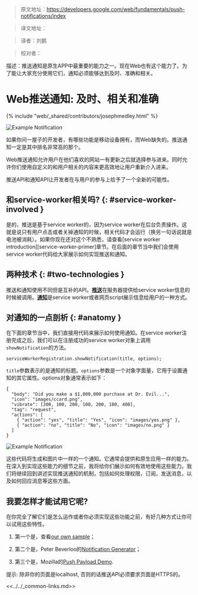 >原文地址：https://developers.google.com/web/fundamentals/push-notifications/index

>译文地址：

>译者：刘鹏

>校对者：

描述：推送通知是原生APP中最重要的能力之一。现在Web也有这个能力了。为了能让大家充分使用它们，通知必须能够达到及时、准确和相关。

# Web推送通知: 及时、相关和准确 

{% include "web/_shared/contributors/josephmedley.html" %}


<img src="images/cc-good.png" alt="Example Notification" class="attempt-right">

如果你问一屋子的开发者，有哪些功能是移动设备拥有，而Web缺失的。推送通知一定是其中排名非常高的那个。

Web推送通知允许用户在他们喜欢的网站一有更新之后就选择参与进来。同时允许你们使用自定义的和用户相关的内容来更高效地让用户重新介入进来。

推送API和通知API让开发者在与用户的参与上给予了一个全新的可能性。

## 和service-worker相关吗? {: #service-worker-involved }

是的，推送是基于service worker的，因为service worker在后台负责操作。这就是说只有用户点击或者关掉通知的时候，相关代码才会运行（换另一句话说就是电池被消耗）。如果你现在还对这个不熟悉，请查看[service worker introduction][service-worker-primer]章节。在后面的章节当中我们会使用service worker代码给大家展示如何实现推送和通知。

## 两种技术 {: #two-technologies }

推送和通知使用不同但是互补的API。[**推送**](https://developer.mozilla.org/en-US/docs/Web/API/Push_API)在服务器提供给service worker信息的时候被调用。[**通知**](https://developer.mozilla.org/en-US/docs/Web/API/Notifications_API)是service worker或者网页script展示信息给用户的一种方式。

## 对通知的一点剖析 {: #anatomy }

在下面的章节当中，我们直接用代码来展示如何使用通知。在service worker注册完成之后，我们可以在注册成功的service worker对象上调用`showNotification`的方法。

    serviceWorkerRegistration.showNotification(title, options);

`title`参数表示的是通知的标题。`options`参数是一个对象字面量，它用于设置通知的其它属性。options对象通常表示如下：

    {
      "body": "Did you make a $1,000,000 purchase at Dr. Evil...",
      "icon": "images/ccard.png",
      "vibrate": [200, 100, 200, 100, 200, 100, 400],
      "tag": "request",
      "actions": [
        { "action": "yes", "title": "Yes", "icon": "images/yes.png" },
        { "action": "no", "title": "No", "icon": "images/no.png" }
      ]
    }

<img src="images/cc-good.png" alt="Example Notification" class="attempt-right">

这些代码将生成和图片中一样的一个通知。它通常会提供和原生应用一样的能力。在深入到实现这些能力的细节之前，我将给你们展示如何有效地使用这些能力。我们将继续回到讲述实现推送通知的机制，包括如何处理权限，订阅，发送消息，以及如何回应消息等这些方面。


## 我要怎样才能试用它呢?

在你完全了解它们是怎么运作或者你必须实现这些功能之前，有好几种方式让你可以试用这些特性。

1. 第一个是，查看[our own sample](https://github.com/GoogleChrome/samples/tree/gh-pages/push-messaging-and-notifications)；

2. 第二个是，Peter Beverloo的[Notification Generator](https://tests.peter.sh/notification-generator/)；

3. 第三个是，Mozilla的[Push Payload Demo](https://serviceworke.rs/push-payload_demo.html).

提示: 除非你的页面是localhost, 否则的话推送API必须要求页面是HTTPS的。

<<../../_common-links.md>>
